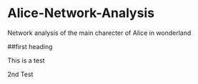# Alice-Network-Analysis

Network analysis of the main charecter of Alice in wonderland

##first heading

This is a test

2nd Test
